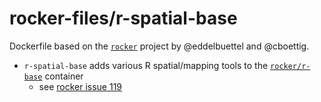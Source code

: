 # rocker-files/r-spatial-base

Dockerfile based on the [`rocker`](https://github.com/rocker-org/rocker) project by @eddelbuettel and @cboettig.

* `r-spatial-base` adds various R spatial/mapping tools to the [`rocker/r-base`](https://registry.hub.docker.com/u/rocker/r-base/) container
    - see [rocker issue 119](https://github.com/rocker-org/rocker/issues/119)
